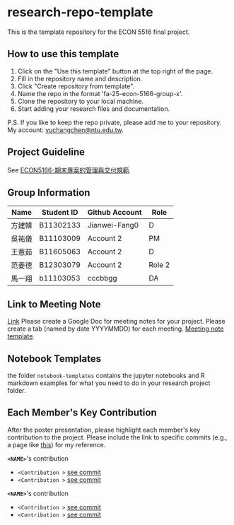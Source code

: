 # research-repo-template
This is the template repository for the ECON 5516 final project.

## How to use this template
1. Click on the "Use this template" button at the top right of the page.
2. Fill in the repository name and description.
3. Click "Create repository from template". 
4. Name the repo in the format 'fa-25-econ-5166-group-x'.
5. Clone the repository to your local machine.
6. Start adding your research files and documentation.

P.S. If you like to keep the repo private, please add me to your repository. My account: yuchangchen@ntu.edu.tw.

## Project Guideline 
See [ECON5166-期末專案的管理與交付規範](https://docs.google.com/document/d/17YY_T9vu77ssXM6swrmNqx23nYT6hnxEF7jRUkGqqV4/edit?usp=sharing).

## Group Information

|  Name | Student ID | Github Account| Role |
| ---| --- | --- | --- |
|方建幃 | B11302133 | Jianwei-Fang0 | D |
|吳祐儀 | B11103009 | Account 2 | PM |
|王薏茹 | B11605063 | Account 2 | D |
|范姜德 | B12303079 | Account 2 | Role 2 |
|馬一翔 | b11103053 | cccbbgg | DA |


## Link to Meeting Note 
[Link](url)
Please create a Google Doc for meeting notes for your project. Please create a tab (named by date YYYYMMDD) for each meeting. [Meeting note template](https://docs.google.com/document/d/1vp1DItfbCN4shOsO1ZbVJf6z8bKySTxFDYsEbWRH10E/).

## Notebook Templates
the folder `notebook-templates` contains the jupyter notebooks and R markdown examples for what you need to do in your research project folder.

## Each Member's Key Contribution
After the poster presentation, please highlight each member's key contribution to the project. Please include the link to specific commits (e.g., a page like [this](https://github.com/yu-chang-chen/FA25-ECON-5166-Group-Project-Template/commit/29e276672f667af5cd7b198871033748fc3ec3ee)) for my reference.

**`<NAME>`**'s contribution
- `<Contribution >` [see commit](url)
- `<Contribution >` [see commit](url)

**`<NAME>`**'s contribution
- `<Contribution >` [see commit](url)
- `<Contribution >` [see commit](url)